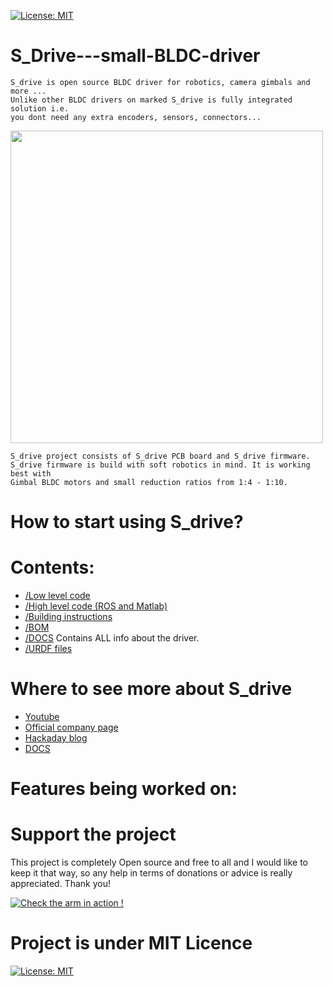 [![License: MIT](https://img.shields.io/badge/License-MIT-green.svg)](https://opensource.org/licenses/MIT)
# S_Drive---small-BLDC-driver

    S_drive is open source BLDC driver for robotics, camera gimbals and more ... 
    Unlike other BLDC drivers on marked S_drive is fully integrated solution i.e.
    you dont need any extra encoders, sensors, connectors... 

<img src="https://user-images.githubusercontent.com/30388414/88465498-c490f400-cec3-11ea-915a-4ed1964ab32f.jpg" width="500">

    S_drive project consists of S_drive PCB board and S_drive firmware.
    S_drive firmware is build with soft robotics in mind. It is working best with 
    Gimbal BLDC motors and small reduction ratios from 1:4 - 1:10.
    
# How to start using S_drive?
  


# Contents:

- [/Low level code](https://www.google.com/)
- [/High level code (ROS and Matlab)](https://www.google.com/)
- [/Building instructions](https://github.com/PCrnjak/Faze4-Robotic-arm/blob/master/Assembly%20instructions%203.0.pdf)
- [/BOM](https://github.com/PCrnjak/Faze4-Robotic-arm/blob/master/Bom_1.2_joint2_update.xlsx) 
- [/DOCS](https://www.google.com/) Contains ALL info about the driver.
- [/URDF files](https://github.com/PCrnjak/Faze4-Robotic-arm/tree/master/URDF_FAZE4) 

# Where to see more about S_drive
- [Youtube](https://www.youtube.com/channel/UCp3sDRwVkbm7b2M-2qwf5aQ)
- [Official company page]()
- [Hackaday blog](https://hackaday.io/project/167247-faze4-robotic-arm)
- [DOCS](https://www.google.com/)

# Features being worked on:


# Support the project

This project is completely Open source and free to all and I would like to keep it that way, so any help 
in terms of donations or advice is really appreciated. Thank you!

[![Check the arm in action !](https://user-images.githubusercontent.com/30388414/86798915-a036ba00-c071-11ea-824d-4456f2cdf797.png)](https://paypal.me/PCrnjak?locale.x=en_US)

# Project is under MIT Licence
[![License: MIT](https://img.shields.io/badge/License-MIT-green.svg)](https://opensource.org/licenses/MIT)
